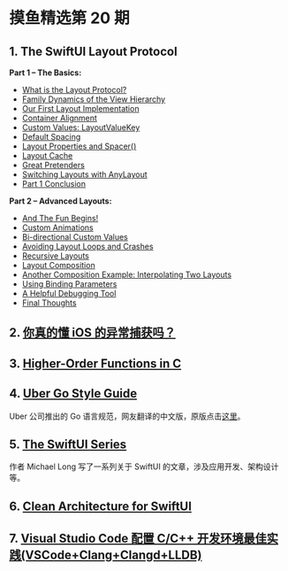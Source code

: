# 摸鱼精选第 20 期

## 1. The SwiftUI Layout Protocol

**Part 1 – The Basics:**

- [What is the Layout Protocol?](https://swiftui-lab.com/layout-protocol-part-1/#whatis)
- [Family Dynamics of the View Hierarchy](https://swiftui-lab.com/layout-protocol-part-1/#family-dynamics)
- [Our First Layout Implementation](https://swiftui-lab.com/layout-protocol-part-1/#first-layout)
- [Container Alignment](https://swiftui-lab.com/layout-protocol-part-1/#container-alignment)
- [Custom Values: LayoutValueKey](https://swiftui-lab.com/layout-protocol-part-1/#custom-values)
- [Default Spacing](https://swiftui-lab.com/layout-protocol-part-1/#default-spacing)
- [Layout Properties and Spacer()](https://swiftui-lab.com/layout-protocol-part-1/#layout-properties)
- [Layout Cache](https://swiftui-lab.com/layout-protocol-part-1/#layout-cache)
- [Great Pretenders](https://swiftui-lab.com/layout-protocol-part-1/#great-pretenders)
- [Switching Layouts with AnyLayout](https://swiftui-lab.com/layout-protocol-part-1/#switching-layouts)
- [Part 1 Conclusion](https://swiftui-lab.com/layout-protocol-part-1/#conclusion)

**Part 2 – Advanced Layouts:**

- [And The Fun Begins!](https://swiftui-lab.com/layout-protocol-part-2/#intro)
- [Custom Animations](https://swiftui-lab.com/layout-protocol-part-2/#custom-animations)
- [Bi-directional Custom Values](https://swiftui-lab.com/layout-protocol-part-2/#bidirectional)
- [Avoiding Layout Loops and Crashes](https://swiftui-lab.com/layout-protocol-part-2/#avoid-loops)
- [Recursive Layouts](https://swiftui-lab.com/layout-protocol-part-2/#recursive)
- [Layout Composition](https://swiftui-lab.com/layout-protocol-part-2/#composition)
- [Another Composition Example: Interpolating Two Layouts](https://swiftui-lab.com/layout-protocol-part-2/#interpolation)
- [Using Binding Parameters](https://swiftui-lab.com/layout-protocol-part-2/#binding)
- [A Helpful Debugging Tool](https://swiftui-lab.com/layout-protocol-part-2/#tool)
- [Final Thoughts](https://swiftui-lab.com/layout-protocol-part-2/#final)

## 2. [你真的懂 iOS 的异常捕获吗？](https://mp.weixin.qq.com/s/Std2zpGST8__qCV6KbuIZA)

## 3. [Higher-Order Functions in C](https://medium.com/nerd-for-tech/higher-order-functions-in-c-74f6c4b550ee)

## 4. [Uber Go Style Guide](https://github.com/xxjwxc/uber_go_guide_cn)

Uber 公司推出的 Go 语言规范，网友翻译的中文版，原版点击[这里](https://github.com/uber-go/guide)。

## 5. [The SwiftUI Series](https://michaellong.medium.com/the-swiftui-series-abc180690a9d)

作者 Michael Long 写了一系列关于 SwiftUI 的文章，涉及应用开发、架构设计等。

## 6. [Clean Architecture for SwiftUI](https://nalexn.github.io/clean-architecture-swiftui/)

## 7. [Visual Studio Code 配置 C/C++ 开发环境最佳实践(VSCode+Clang+Clangd+LLDB)](https://zhuanlan.zhihu.com/p/398790625)
